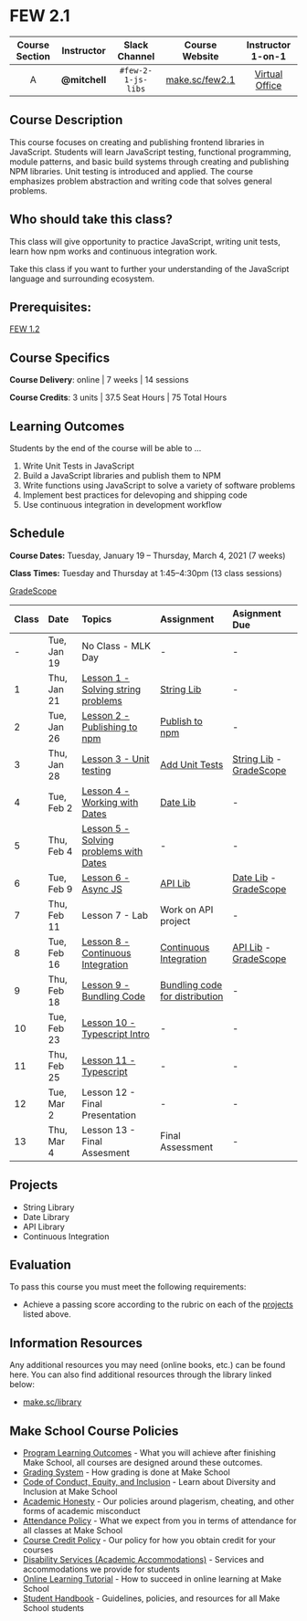# FEW 2.1

| Course Section | Instructor | Slack Channel | Course Website | Instructor 1-on-1 |
| :---: | :---: | :---: | :---: | :---: |
| A | **@mitchell** | `#few-2-1-js-libs` | [make.sc/few2.1](https://make.sc/few2.1) | [Virtual Office](https://make.sc/mitchell-zoom) |

## Course Description

This course focuses on creating and publishing frontend libraries in JavaScript. Students will learn JavaScript testing, functional programming, module patterns, and basic build systems through creating and publishing NPM libraries. Unit testing is introduced and applied. The course emphasizes problem abstraction and writing code that solves general problems.

## Who should take this class?

This class will give opportunity to practice JavaScript, writing unit tests, learn how npm works and continuous integration work.

Take this class if you want to further your understanding of the JavaScript language and surrounding ecosystem.

## Prerequisites:  

[FEW 1.2](https://github.com/Make-School-Courses/FEW-1.2-JavaScript-Foundations)

## Course Specifics

**Course Delivery**: online | 7 weeks | 14 sessions

**Course Credits**: 3 units | 37.5 Seat Hours | 75 Total Hours

## Learning Outcomes

Students by the end of the course will be able to ...

1. Write Unit Tests in JavaScript
1. Build a JavaScript libraries and publish them to NPM
1. Write functions using JavaScript to solve a variety of software problems
1. Implement best practices for delevoping and shipping code
1. Use continuous integration in development workflow

## Schedule

**Course Dates:** Tuesday, January 19 – Thursday, March 4, 2021 (7 weeks)

**Class Times:** Tuesday and Thursday at 1:45–4:30pm (13 class sessions)

[GradeScope](https://www.gradescope.com/courses/219049)

| Class | Date | Topics | Assignment | Asignment Due |
|:------|:-----|:-------|:-----------|:--------------|
|  -    | Tue, Jan 19 | No Class - MLK Day | - | - |
|  1    | Thu, Jan 21 | [Lesson 1 - Solving string problems] | [String Lib] | - |
|  2    | Tue, Jan 26 | [Lesson 2 - Publishing to npm] | [Publish to npm] | - |
|  3    | Thu, Jan 28 | [Lesson 3 - Unit testing] | [Add Unit Tests] | [String Lib] - [GradeScope] | 
|  4    | Tue, Feb 2  | [Lesson 4 - Working with Dates] | [Date Lib] | - |
|  5    | Thu, Feb 4  | [Lesson 5 - Solving problems with Dates] | - |  - |
|  6    | Tue, Feb 9  | [Lesson 6 - Async JS] | [API Lib] | [Date Lib] - [GradeScope] |
|  7    | Thu, Feb 11 |  Lesson 7 - Lab | Work on API project | - |
|  8    | Tue, Feb 16 | [Lesson 8 - Continuous Integration] | [Continuous Integration] | [API Lib] - [GradeScope] |
|  9    | Thu, Feb 18 | [Lesson 9 - Bundling Code] | [Bundling code for distribution] | - |
| 10    | Tue, Feb 23 | [Lesson 10 - Typescript Intro] | - | - |
| 11    | Thu, Feb 25 | [Lesson 11 - Typescript] | - | - |
| 12    | Tue, Mar 2  | Lesson 12 - Final Presentation | - | - |
| 13    | Thu, Mar 4  | Lesson 13 - Final Assesment | Final Assessment | - |

<!-- | 14 | Tue, May 13 | [Lesson 14](./lessons/lesson-14.md) | [Present your work](./assignments/assignment-10.md) - Final Presentations | -->

[Lesson 1 - Solving string problems]: ./lessons/lesson-01.md
[Lesson 2 - Publishing to npm]: ./lessons/lesson-02.md
[Lesson 3 - Unit testing]: ./lessons/lesson-03.md
[Lesson 4 - Working with Dates]: ./lessons/lesson-04.md
[Lesson 5 - Solving problems with Dates]: ./lessons/lesson-05.md
[Lesson 6 - Async JS]: ./lessons/lesson-06.md
[Lesson 7 - Lab]: ./lessons/lesson-07.md
[Lesson 8 - Continuous Integration]: ./lessons/lesson-08.md
[Lesson 9 - Bundling Code]: ./lessons/lesson-09.md
[Lesson 10 - Typescript Intro]: ./lessons/lesson-10.md
[Lesson 11 - Typescript]: ./lessons/lesson-11.md
[Lesson 12]: ./lessons/lesson-12.md
[Lesson 13]: ./lessons/lesson-13.md

[GradeScope]: https://www.gradescope.com/courses/219049

[String Lib]: ./assignments/assignment-01.md
[Publish to npm]: ./assignments/assignment-02.md
[Add Unit Tests]: ./assignments/assignment-03.md
[Date Lib]: ./assignments/assignment-07.md
[API Lib]: https://github.com/Make-School-Labs/weather-api
[Continuous Integration]: ./assignments/assignment-04.md
[Bundling code for distribution]: ./assignments/assignment-06.md


<!-- 

| 43 |  Tue, May 11               | [Lesson 1] |
| 44 |  Wed, May 12               | Final Exam/Presentations |

[Lesson 1]: Lessons/Lesson1.md
[Lesson 2]: Lessons/Lesson2.md 

-->

## Projects

- String Library 
- Date Library 
- API Library 
- Continuous Integration

## Evaluation

To pass this course you must meet the following requirements:

- Achieve a passing score according to the rubric on each of the [projects](#projects) listed above.

##  Information Resources

Any additional resources you may need (online books, etc.) can be found here. You can also find additional resources through the library linked below:

- [make.sc/library](http://make.sc/library)

## Make School Course Policies

- [Program Learning Outcomes](https://make.sc/program-learning-outcomes) - What you will achieve after finishing Make School, all courses are designed around these outcomes.
- [Grading System](https://make.sc/grading-system) - How grading is done at Make School
- [Code of Conduct, Equity, and Inclusion](https://make.sc/code-of-conduct) - Learn about Diversity and Inclusion at Make School
- [Academic Honesty](https://make.sc/academic-honesty-policy) - Our policies around plagerism, cheating, and other forms of academic misconduct
- [Attendance Policy](https://make.sc/attendance-policy) - What we expect from you in terms of attendance for all classes at Make School
- [Course Credit Policy](https://make.sc/course-credit-policy) - Our policy for how you obtain credit for your courses
- [Disability Services (Academic Accommodations)](https://make.sc/disability-services) - Services and accommodations we provide for students
- [Online Learning Tutorial](https://make.sc/online-learning-tutorial) - How to succeed in online learning at Make School
- [Student Handbook](https://make.sc/student-handbook) - Guidelines, policies, and resources for all Make School students

